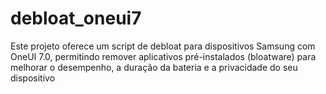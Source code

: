 # debloat_oneui7
Este projeto oferece um script de debloat para dispositivos Samsung com OneUI 7.0, permitindo remover aplicativos pré-instalados (bloatware) para melhorar o desempenho, a duração da bateria e a privacidade do seu dispositivo
